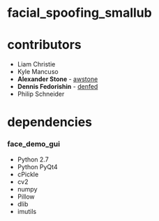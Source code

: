 # facial_spoofing_smallub

# contributors
* Liam Christie
* Kyle Mancuso
* **Alexander Stone** - [awstone](https://github.com/awstone)
* **Dennis Fedorishin** - [denfed](https://github.com/denfed)
* Philip Schneider

# dependencies

### face_demo_gui

* Python 2.7
* Python PyQt4
* cPickle
* cv2
* numpy
* Pillow
* dlib
* imutils



